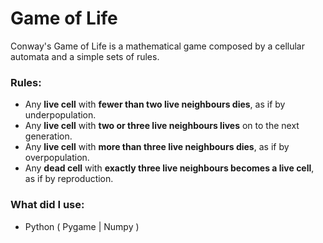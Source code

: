 # Game of Life 
Conway's Game of Life is a mathematical game composed by a cellular automata and a simple sets of rules.

### Rules:
 * Any **live cell** with **fewer than two live neighbours dies**, as if by underpopulation.
 * Any **live cell** with **two or three live neighbours lives** on to the next generation.
 * Any **live cell** with **more than three live neighbours dies**, as if by overpopulation.
 * Any **dead cell** with **exactly three live neighbours becomes a live cell**, as if by reproduction.
 
### What did I use:
 * Python ( Pygame | Numpy )

